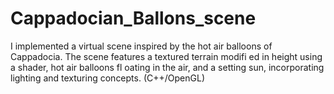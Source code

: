# Cappadocian_Ballons_scene
I implemented a virtual scene inspired by the hot air balloons of Cappadocia. The scene features a textured terrain modifi ed in height using a shader, hot air balloons fl oating in the air, and a setting sun, incorporating lighting and texturing concepts. (C++/OpenGL)
